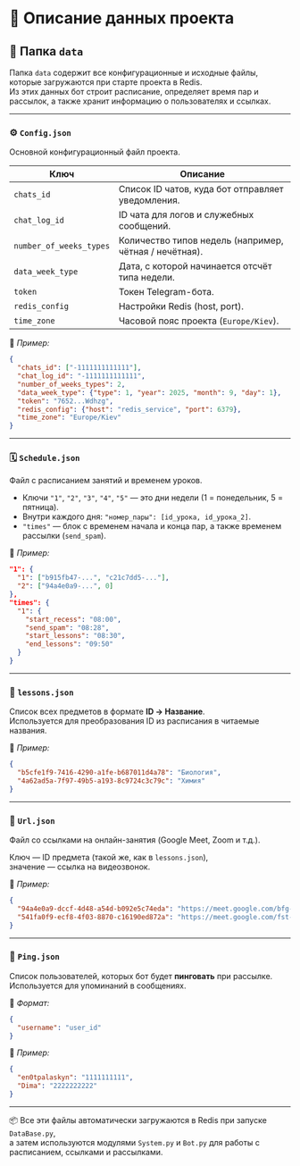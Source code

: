 # 📘 Описание данных проекта

## 📂 Папка `data`

Папка `data` содержит все конфигурационные и исходные файлы, которые загружаются при старте проекта в Redis.  
Из этих данных бот строит расписание, определяет время пар и рассылок, а также хранит информацию о пользователях и ссылках.

---

### ⚙️ `Config.json`
Основной конфигурационный файл проекта.

| Ключ | Описание |
|------|-----------|
| `chats_id` | Список ID чатов, куда бот отправляет уведомления. |
| `chat_log_id` | ID чата для логов и служебных сообщений. |
| `number_of_weeks_types` | Количество типов недель (например, чётная / нечётная). |
| `data_week_type` | Дата, с которой начинается отсчёт типа недели. |
| `token` | Токен Telegram-бота. |
| `redis_config` | Настройки Redis (host, port). |
| `time_zone` | Часовой пояс проекта (`Europe/Kiev`). |

📄 *Пример:*
```json
{
  "chats_id": ["-1111111111111"],
  "chat_log_id": "-1111111111111",
  "number_of_weeks_types": 2,
  "data_week_type": {"type": 1, "year": 2025, "month": 9, "day": 1},
  "token": "7652...Wdhzg",
  "redis_config": {"host": "redis_service", "port": 6379},
  "time_zone": "Europe/Kiev"
}
```

---

### 🗓️ `Schedule.json`
Файл с расписанием занятий и временем уроков.

- Ключи `"1"`, `"2"`, `"3"`, `"4"`, `"5"` — это дни недели (1 = понедельник, 5 = пятница).  
- Внутри каждого дня: `"номер_пары": [id_урока, id_урока_2]`.  
- `"times"` — блок с временем начала и конца пар, а также временем рассылки (`send_spam`).

📄 *Пример:*
```json
"1": {
  "1": ["b915fb47-...", "c21c7dd5-..."],
  "2": ["94a4e0a9-...", 0]
},
"times": {
  "1": {
    "start_recess": "08:00",
    "send_spam": "08:28",
    "start_lessons": "08:30",
    "end_lessons": "09:50"
  }
}
```

---

### 📘 `lessons.json`
Список всех предметов в формате **ID → Название**.  
Используется для преобразования ID из расписания в читаемые названия.

📄 *Пример:*
```json
{
  "b5cfe1f9-7416-4290-a1fe-b687011d4a78": "Биология",
  "4a62ad5a-7f97-49b5-a193-8c9724c3c79c": "Химия"
}
```

---

### 🔗 `Url.json`
Файл со ссылками на онлайн-занятия (Google Meet, Zoom и т.д.).

Ключ — ID предмета (такой же, как в `lessons.json`),  
значение — ссылка на видеозвонок.

📄 *Пример:*
```json
{
  "94a4e0a9-dccf-4d48-a54d-b092e5c74eda": "https://meet.google.com/bfg-anjy-axz",
  "541fa0f9-ecf8-4f03-8870-c16190ed872a": "https://meet.google.com/fst-mfnb-gfd"
}
```

---

### 👥 `Ping.json`
Список пользователей, которых бот будет **пинговать** при рассылке.  
Используется для упоминаний в сообщениях.

📄 *Формат:*
```json
{
  "username": "user_id"
}
```

📄 *Пример:*
```json
{
  "en0tpalaskyn": "1111111111",
  "Dima": "2222222222"
}
```

---

📦 Все эти файлы автоматически загружаются в Redis при запуске `DataBase.py`,  
а затем используются модулями `System.py` и `Bot.py` для работы с расписанием, ссылками и рассылками.
